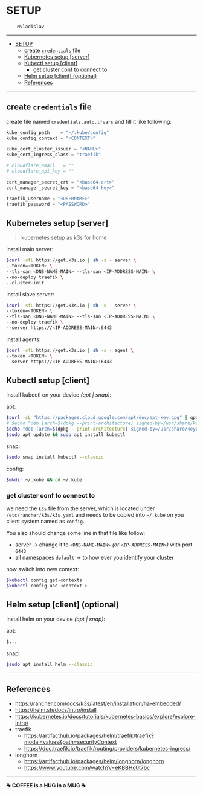# SETUP

```sh
    MVladislav
```

---

- [SETUP](#setup)
  - [create `credentials` file](#create-credentials-file)
  - [Kubernetes setup [server]](#kubernetes-setup-server)
  - [Kubectl setup [client]](#kubectl-setup-client)
    - [get cluster conf to connect to](#get-cluster-conf-to-connect-to)
  - [Helm setup [client] (optional)](#helm-setup-client-optional)
  - [References](#references)

---

## create `credentials` file

create file named `credentials.auto.tfvars` and fill it like following:

```tf
kube_config_path    = "~/.kube/config"
kube_config_context = "<CONTEXT>"

kube_cert_cluster_issuer = "<NAME>"
kube_cert_ingress_class = "traefik"

# cloudflare_email   = ""
# cloudflare_api_key = ""

cert_manager_secret_crt = "<base64-crt>"
cert_manager_secret_key = "<base64-key>"

traefik_username = "<USERNAME>"
traefik_password = "<PASSWORD>"
```

## Kubernetes setup [server]

> kubernetes setup as k3s for home

install main server:

```sh
$curl -sfL https://get.k3s.io | sh -s - server \
--token=<TOKEN> \
--tls-san <DNS-NAME-MAIN> --tls-san <IP-ADDRESS-MAIN> \
--no-deploy traefik \
--cluster-init
```

install slave server:

```sh
$curl -sfL https://get.k3s.io | sh -s - server \
--token=<TOKEN> \
--tls-san <DNS-NAME-MAIN> --tls-san <IP-ADDRESS-MAIN> \
--no-deploy traefik \
--server https://<IP-ADDRESS-MAIN>:6443
```

install agents:

```sh
$curl -sfL https://get.k3s.io | sh -s - agent \
--token <TOKEN> \
--server https://<IP-ADDRESS-MAIN>:6443
```

## Kubectl setup [client]

install kubectl on your device _(apt | snap)_:

apt:

```sh
$curl -sL "https://packages.cloud.google.com/apt/doc/apt-key.gpg" | gpg --dearmor | sudo tee /usr/share/keyrings/kubernetes-archive-keyring.gpg >/dev/null
# $echo "deb [arch=$(dpkg --print-architecture) signed-by=/usr/share/keyrings/kubernetes-archive-keyring.gpg] https://apt.kubernetes.io/ $(lsb_release -cs) main" | sudo tee "/etc/apt/sources.list.d/kubernetes-$(lsb_release -cs).list"
$echo "deb [arch=$(dpkg --print-architecture) signed-by=/usr/share/keyrings/kubernetes-archive-keyring.gpg] https://apt.kubernetes.io/ kubernetes-xenial main" | sudo tee "/etc/apt/sources.list.d/kubernetes-xenial.list"
$sudo apt update && sudo apt install kubectl
```

snap:

```sh
$sudo snap install kubectl --classic
```

config:

```sh
$mkdir ~/.kube && cd ~/.kube
```

### get cluster conf to connect to

we need the `k3s` file from the server, which is located under `/etc/rancher/k3s/k3s.yaml`
and needs to be copied into `~/.kube` on you client system named as `config`.

You also should change some line in that file like follow:

- server -> change it to `<DNS-NAME-MAIN>` _(or `<IP-ADDRESS-MAIN>`)_ with port `6443`
- all namespaces `default` -> to how ever you identify your cluster

now switch into new context:

```sh
$kubectl config get-contexts
$kubectl config use <context >
```

## Helm setup [client] (optional)

install helm on your device _(apt | snap)_:

apt:

```sh
$...
```

snap:

```sh
$sudo apt install helm --classic
```

---

## References

- <https://rancher.com/docs/k3s/latest/en/installation/ha-embedded/>
- <https://helm.sh/docs/intro/install>
- <https://kubernetes.io/docs/tutorials/kubernetes-basics/explore/explore-intro/>
- traefik
  - <https://artifacthub.io/packages/helm/traefik/traefik?modal=values&path=securityContext>
  - <https://doc.traefik.io/traefik/routing/providers/kubernetes-ingress/>
- longhorn
  - <https://artifacthub.io/packages/helm/longhorn/longhorn>
  - <https://www.youtube.com/watch?v=eKBBHc0t7bc>

---

**☕ COFFEE is a HUG in a MUG ☕**
